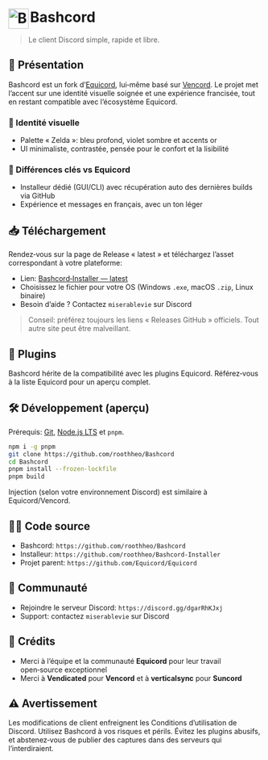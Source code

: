 # <img src="https://avatars.githubusercontent.com/u/116464968?v=4&size=64" width="40" align="left" alt="Bashcord"> Bashcord

> Le client Discord simple, rapide et libre.

## 🧭 Présentation

Bashcord est un fork d’[Equicord](https://github.com/Equicord/Equicord), lui‑même basé sur [Vencord](https://github.com/Vendicated/Vencord).
Le projet met l’accent sur une identité visuelle soignée et une expérience francisée,
tout en restant compatible avec l’écosystème Equicord.

### 🎨 Identité visuelle

- Palette « Zelda »: bleu profond, violet sombre et accents or
- UI minimaliste, contrastée, pensée pour le confort et la lisibilité

### 🔁 Différences clés vs Equicord

- Installeur dédié (GUI/CLI) avec récupération auto des dernières builds via GitHub
- Expérience et messages en français, avec un ton léger

## 📥 Téléchargement

Rendez‑vous sur la page de Release « latest » et téléchargez l’asset correspondant à votre plateforme:

- Lien: [Bashcord‑Installer — latest](https://github.com/roothheo/Bashcord-Installer/releases/tag/latest)
- Choisissez le fichier pour votre OS (Windows `.exe`, macOS `.zip`, Linux binaire)
- Besoin d’aide ? Contactez `miserablevie` sur Discord

> Conseil: préférez toujours les liens « Releases GitHub » officiels. Tout autre site peut être malveillant.

## 🧩 Plugins

Bashcord hérite de la compatibilité avec les plugins Equicord. Référez‑vous à la liste Equicord pour un aperçu complet.

## 🛠️ Développement (aperçu)

Prérequis: [Git](https://git-scm.com/download), [Node.js LTS](https://nodejs.dev/en/) et `pnpm`.

```bash
npm i -g pnpm
git clone https://github.com/roothheo/Bashcord
cd Bashcord
pnpm install --frozen-lockfile
pnpm build
```

Injection (selon votre environnement Discord) est similaire à Equicord/Vencord.

## 🧑‍💻 Code source

- Bashcord: `https://github.com/roothheo/Bashcord`
- Installeur: `https://github.com/roothheo/Bashcord-Installer`
- Projet parent: `https://github.com/Equicord/Equicord`

## 🤝 Communauté

- Rejoindre le serveur Discord: `https://discord.gg/dgarRhKJxj`
- Support: contactez `miserablevie` sur Discord

## 🙏 Crédits

- Merci à l’équipe et la communauté **Equicord** pour leur travail open‑source exceptionnel
- Merci à **Vendicated** pour **Vencord** et à **verticalsync** pour **Suncord**

## ⚠️ Avertissement

Les modifications de client enfreignent les Conditions d’utilisation de Discord. Utilisez Bashcord à vos risques et périls.
Évitez les plugins abusifs, et abstenez‑vous de publier des captures dans des serveurs qui l’interdiraient.
